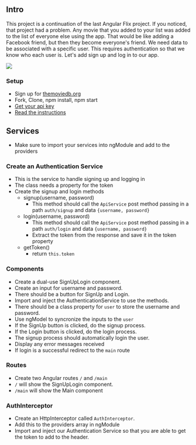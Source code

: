 ## Intro
This project is a continuation of the last Angular Flix project. If you noticed, that project had a problem. Any movie that you added to your list was added to the list of everyone else using the app. That would be like adding a Facebook friend, but then they become everyone's friend. We need data to be associated with a specific user. This requires authentication so that we know who each user is. Let's add sign up and log in to our app.

<img src="demo.gif">

### Setup
* Sign up for [themoviedb.org](https://www.themoviedb.org/documentation/api)
* Fork, Clone, npm install, npm start
* [Get your api key](https://www.themoviedb.org/settings/api)
* [Read the instructions](https://developers.themoviedb.org/3/getting-started/introduction)


## Services
* Make sure to import your services into ngModule and add to the providers

### Create an Authentication Service
* This is the service to handle signing up and logging in
* The class needs a property for the token
* Create the signup and login methods
    * signup(username, password)
        * This method should call the `ApiService` post method passing in a path `auth/signup` and data `{username, password}`
    * login(username, password)
        * This method should call the `ApiService` post method passing in a path `auth/login` and data `{username, password}`
        * Extract the token from the response and save it in the token property
    * getToken()
        * return `this.token`

### Components
* Create a dual-use SignUpLogin component.
* Create an input for username and password.
* There should be a button for SignUp and Login.
* Import and inject the AuthenticationService to use the methods.
* There should be a class property for `user` to store the username and password.
* Use ngModel to syncronize the inputs to the `user`
* If the SignUp button is clicked, do the signup process.
* If the Login button is clicked, do the login process.
* The signup process should automatically login the user.
* Display any error messages received
* If login is a successful redirect to the `main` route

### Routes
* Create two Angular routes `/` and `/main`
* `/` will show the SignUpLogin component.
* `/main` will show the Main component


### AuthInterceptor
* Create an HttpInterceptor called `AuthInterceptor`. 
* Add this to the providers array in ngModule
* Import and inject our Authentication Service so that you are able to get the token to add to the header.

